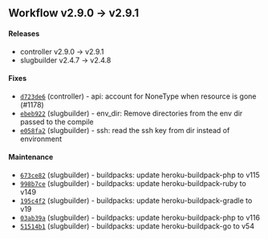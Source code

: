 ## Workflow v2.9.0 -> v2.9.1

#### Releases

- controller v2.9.0 -> v2.9.1
- slugbuilder v2.4.7 -> v2.4.8

#### Fixes

- [`d723de6`](https://github.com/deisthree/controller/commit/d723de618d0a420cfba3c5be7e3d53c17aa9a404) (controller) - api: account for NoneType when resource is gone (#1178)
- [`ebeb922`](https://github.com/deisthree/slugbuilder/commit/ebeb9223919a9725f570cc26534e525c6e2d0e13) (slugbuilder) - env_dir: Remove directories from the env dir passed to the compile
- [`e058fa2`](https://github.com/deisthree/slugbuilder/commit/e058fa27b3f8c2e3bf9e20c06374ef4450f0a186) (slugbuilder) - ssh: read the ssh key from dir instead of environment

#### Maintenance

- [`673ce82`](https://github.com/deisthree/slugbuilder/commit/673ce822af983855a3a1565095838bfe0d5b4a08) (slugbuilder) - buildpacks: update heroku-buildpack-php to v115
- [`998b7ce`](https://github.com/deisthree/slugbuilder/commit/998b7ce2b043c8dfd8787027a33b2e336d37d050) (slugbuilder) - buildpacks: update heroku-buildpack-ruby to v149
- [`195c4f2`](https://github.com/deisthree/slugbuilder/commit/195c4f28c821048779e471a202f8d9d80d753ce7) (slugbuilder) - buildpacks: update heroku-buildpack-gradle to v19
- [`03ab39a`](https://github.com/deisthree/slugbuilder/commit/03ab39af4f7e7da944cd46ae2c8da35c28954ae5) (slugbuilder) - buildpacks: update heroku-buildpack-php to v116
- [`51514b1`](https://github.com/deisthree/slugbuilder/commit/51514b14259bfab0329b372213835bb8d6873451) (slugbuilder) - buildpacks: update heroku-buildpack-go to v54
